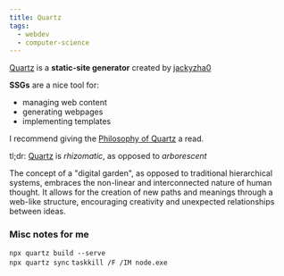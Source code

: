 ```yaml
---
title: Quartz
tags:
  - webdev
  - computer-science
---
```

[Quartz](https://quartz.jzhao.xyz/) is a **static-site generator** created by [jackyzha0](https://github.com/jackyzha0)

**SSGs** are a nice tool for:
- managing web content
- generating webpages
- implementing templates

I recommend giving the [Philosophy of Quartz](https://quartz.jzhao.xyz/philosophy) a read.

tl;dr: [Quartz](https://quartz.jzhao.xyz/) is *rhizomatic*, as opposed to *arborescent*

The concept of a "digital garden", as opposed to traditional hierarchical systems, embraces the non-linear and interconnected nature of human thought. It allows for the creation of new paths and meanings through a web-like structure, encouraging creativity and unexpected relationships between ideas.
### Misc notes for me
`npx quartz build --serve`  
`npx quartz sync`
`taskkill /F /IM node.exe`